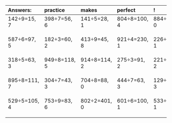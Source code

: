 | Answers: | practice | makes | perfect | ! |
| :--- | :--- | :--- | :--- | :--- |
| 142÷9=15, 7 | 398÷7=56, 6 | 141÷5=28, 1 | 804÷8=100, 4 | 884÷2=442, 0 | 
|   |   |   |   |   | 
|   |   |   |   |   | 
|   |   |   |   |   | 
| 587÷6=97, 5 | 182÷3=60, 2 | 413÷9=45, 8 | 921÷4=230, 1 | 226÷5=45, 1 | 
|   |   |   |   |   | 
|   |   |   |   |   | 
|   |   |   |   |   | 
| 318÷5=63, 3 | 949÷8=118, 5 | 914÷8=114, 2 | 275÷3=91, 2 | 221÷3=73, 2 | 
|   |   |   |   |   | 
|   |   |   |   |   | 
|   |   |   |   |   | 
| 895÷8=111, 7 | 304÷7=43, 3 | 704÷8=88, 0 | 444÷7=63, 3 | 129÷6=21, 3 | 
|   |   |   |   |   | 
|   |   |   |   |   | 
|   |   |   |   |   | 
| 529÷5=105, 4 | 753÷9=83, 6 | 802÷2=401, 0 | 601÷6=100, 1 | 533÷4=133, 1 | 
|   |   |   |   |   | 
|   |   |   |   |   | 
|   |   |   |   |   | 
